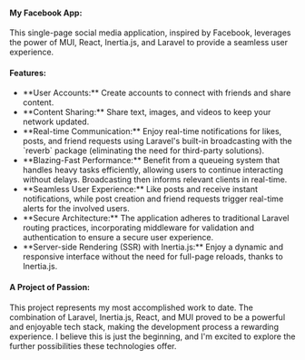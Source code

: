 <h4>My Facebook App:</h4>

<p>This single-page social media application, inspired by Facebook, leverages the power of MUI, React, Inertia.js, and Laravel to provide a seamless user experience.</p>

<h4>Features:</h4>
<ul>
  <li>**User Accounts:** Create accounts to connect with friends and share content.</li>
  <li>**Content Sharing:** Share text, images, and videos to keep your network updated.</li>
  <li>**Real-time Communication:** Enjoy real-time notifications for likes, posts, and friend requests using Laravel's built-in broadcasting with the `reverb` package (eliminating the need for third-party solutions).</li>
  <li>**Blazing-Fast Performance:** Benefit from a queueing system that handles heavy tasks efficiently, allowing users to continue interacting without delays. Broadcasting then informs relevant clients in real-time.</li>
  <li>**Seamless User Experience:** Like posts and receive instant notifications, while post creation and friend requests trigger real-time alerts for the involved users.</li>
  <li>**Secure Architecture:** The application adheres to traditional Laravel routing practices, incorporating middleware for validation and authentication to ensure a secure user experience.</li>
  <li>**Server-side Rendering (SSR) with Inertia.js:** Enjoy a dynamic and responsive interface without the need for full-page reloads, thanks to Inertia.js.</li>
</ul>


<h4>A Project of Passion:</h4>

<p>This project represents my most accomplished work to date. The combination of Laravel, Inertia.js, React, and MUI proved to be a powerful and enjoyable tech stack, making the development process a rewarding experience. I believe this is just the beginning, and I'm excited to explore the further possibilities these technologies offer.</p>
 
 
